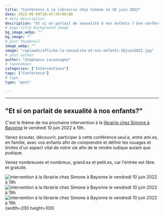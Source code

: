 ```yaml
---
title: "Conférence à la librairie chez Simone le 10 juin 2022"
date: 2022-06-04T10:47:55+06:00
# meta description
description: "Et si on parlait de sexualité à nos enfants ? Une conférence à suivre en famille."
# page title background image
bg_image_webp: ""
bg_image: ""
# post thumbnail
image_webp: ""
image: "/uploads/affiche-la-sexualite-et-nos-enfants-10juin2022.jpg"
# post author
author: "Stéphanie Lacassagne"
# taxonomies
categories: ["Interventions"]
tags: ["Conférence"]
# type
type: "post"

---
```

***

## "Et si on parlait de sexualité à nos enfants?"

C'est le thème de ma prochaine intervention à la [librairie chez Simone à Bayonne](https://www.bayonneshopping.com/magasin/librairie-chez-simone/) le vendredi 10 juin 2022 à 19h.

Venez écouter, découvrir, participer à cette conférence seul.e, entre ami.es, en famille, avec vos enfants afin de comprendre et définir les rouages et limites d'un aspect vital de notre vie afin de le rendre ludique autant que pudique.

Venez nombreuses et nombreux, grand.es et petit.es, car l'entrée est libre et gratuite.

<img src="/uploads/affiche-la-sexualite-et-nos-enfants-10juin2022.jpg" alt="intervention à la librairie chez Simone à Bayonne le vendredi 10 juin 2022 à 19h">

<img src="/uploads/affiche-la-sexualite-et-nos-enfants-10juin2022.jpg" class="img-fluid" alt="intervention à la librairie chez Simone à Bayonne le vendredi 10 juin 2022 à 19h" style="float:right;" data-aos="fade-up" loading="lazy" decoding="async">

![intervention à la librairie chez Simone à Bayonne le vendredi 10 juin 2022 à 19h](/uploads/affiche-la-sexualite-et-nos-enfants-10juin2022.jpg "Affiche intervention à la librairie chez Simone à Bayonne le vendredi 10 juin 2022"){width=200 height=100}
